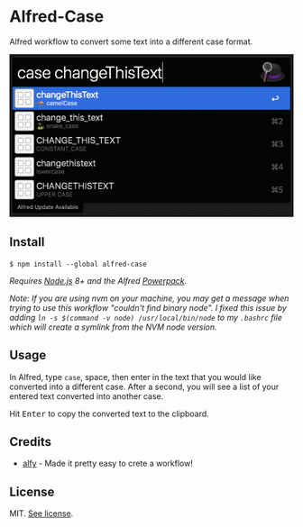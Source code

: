 # Alfred-Case

Alfred workflow to convert some text into a different case format. 

![screenshot](screenshot.png)

## Install

```
$ npm install --global alfred-case
```

*Requires [Node.js](https://nodejs.org) 8+ and the Alfred [Powerpack](https://www.alfredapp.com/powerpack/).*

*Note: If you are using nvm on your machine, you may get a message when trying to use this workflow "couldn't find binary node". I fixed this issue by adding `ln -s $(command -v node) /usr/local/bin/node` to my `.bashrc` file which will create a symlink from the NVM node version.*

## Usage

In Alfred, type `case`, space, then enter in the text that you would like converted into a different case. After a second, you will see a list of your entered text converted into another case. 

Hit <kbd>Enter</kbd> to copy the converted text to the clipboard.

## Credits 

* [alfy](https://github.com/sindresorhus/alfy) - Made it pretty easy to crete a workflow!

## License

MIT. [See license](LICENSE.md).

